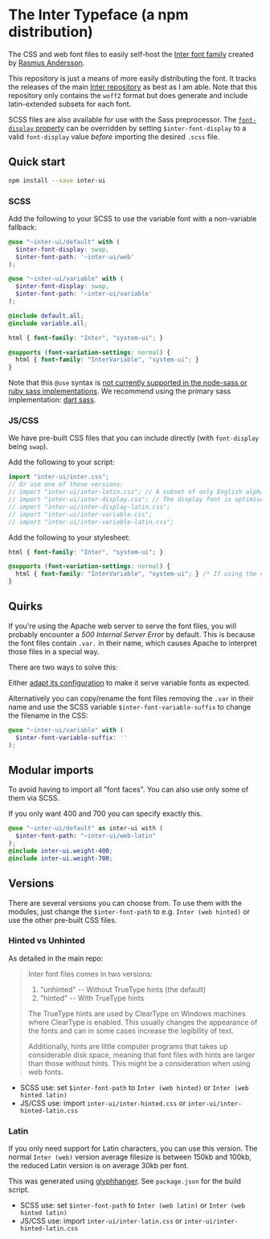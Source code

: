 # The Inter Typeface (a npm distribution)

The CSS and web font files to easily self-host the [Inter font family](https://rsms.me/inter/) created by [Rasmus Andersson](https://rsms.me).

This repository is just a means of more easily distributing the font. It tracks the  releases of the main [Inter repository](https://github.com/rsms/inter) as best as I am able. Note that this repository only contains the `woff2` format but does generate and include latin-extended subsets for each font.

SCSS files are also available for use with the Sass preprocessor. The [`font-display` property](https://developer.mozilla.org/en-US/docs/Web/CSS/@font-face/font-display) can be overridden by setting `$inter-font-display` to a valid `font-display` value *before* importing the desired `.scss` file.

## Quick start

```sh
npm install --save inter-ui
```

### SCSS

Add the following to your SCSS to use the variable font with a non-variable fallback:

```scss
@use "~inter-ui/default" with (
  $inter-font-display: swap,
  $inter-font-path: '~inter-ui/web'
);

@use "~inter-ui/variable" with (
  $inter-font-display: swap,
  $inter-font-path: '~inter-ui/variable'
);

@include default.all;
@include variable.all;

html { font-family: "Inter", "system-ui"; }

@supports (font-variation-settings: normal) {
  html { font-family: "InterVariable", "system-ui"; }
}
```

Note that this `@use` syntax is [not currently supported in the node-sass or ruby sass implementations](https://sass-lang.com/documentation/at-rules/use). We recommend using the primary sass implementation: [dart sass](https://github.com/sass/dart-sass).

### JS/CSS

We have pre-built CSS files that you can include directly (with `font-display` being `swap`).

Add the following to your script:

```js
import "inter-ui/inter.css";
// Or use one of those versions:
// import "inter-ui/inter-latin.css"; // A subset of only English alphabet characters
// import "inter-ui/inter-display.css"; // The display font is optimised for XL text
// import "inter-ui/inter-display-latin.css";
// import "inter-ui/inter-variable.css";
// import "inter-ui/inter-variable-latin.css";
```

Add the following to your stylesheet:

```css
html { font-family: "Inter", "system-ui"; }

@supports (font-variation-settings: normal) {
  html { font-family: "InterVariable", "system-ui"; } /* If using the variable font */
}
```

## Quirks

If you're using the Apache web server to serve the font files, you will probably encounter a *500 Internal Server Error* by default. This is because the font files contain `.var.` in their name, which causes Apache to interpret those files in a special way.

There are two ways to solve this:

Either [adapt its configuration](https://serverfault.com/questions/159152/apache-treating-files-with-var-in-their-names-as-type-maps)
to make it serve variable fonts as expected.

Alternatively you can copy/rename the font files removing the `.var` in their name and use the SCSS variable `$inter-font-variable-suffix` to change the filename in the CSS:

```scss
@use "~inter-ui/variable" with (
  $inter-font-variable-suffix: ''
);
```

## Modular imports

To avoid having to import all "font faces". You can also use only some of them via SCSS.

If you only want 400 and 700 you can specify exactly this.

```scss
@use "~inter-ui/default" as inter-ui with (
  $inter-font-path: "~inter-ui/web-latin"
);
@include inter-ui.weight-400;
@include inter-ui.weight-700;
```

## Versions

There are several versions you can choose from. To use them with the modules, just change the `$inter-font-path` to e.g. `Inter (web hinted)` or use the other pre-built CSS files.

### Hinted vs Unhinted

As detailed in the main repo:

> Inter font files comes in two versions:
>
> 1. "unhinted" -- Without TrueType hints (the default)
> 2. "hinted" -- With TrueType hints
>
> The TrueType hints are used by ClearType on Windows machines where ClearType is enabled. This usually changes the appearance of the fonts and can in some cases increase the legibility of text.
>
> Additionally, hints are little computer programs that takes up considerable disk space, meaning that font files with hints are larger than those without hints. This might be a consideration when using web fonts.

* SCSS use: set `$inter-font-path` to `Inter (web hinted)` or `Inter (web hinted latin)`
* JS/CSS use: import `inter-ui/inter-hinted.css` or `inter-ui/inter-hinted-latin.css`

### Latin

If you only need support for Latin characters, you can use this version. The normal `Inter (web)` version average filesize is between 150kb and 100kb, the reduced Latin version is on average 30kb per font.

This was generated using [glyphhanger](https://github.com/filamentgroup/glyphhanger). See `package.json` for the build script.

* SCSS use: set `$inter-font-path` to `Inter (web latin)` or `Inter (web hinted latin)`
* JS/CSS use: import `inter-ui/inter-latin.css` or `inter-ui/inter-hinted-latin.css`
